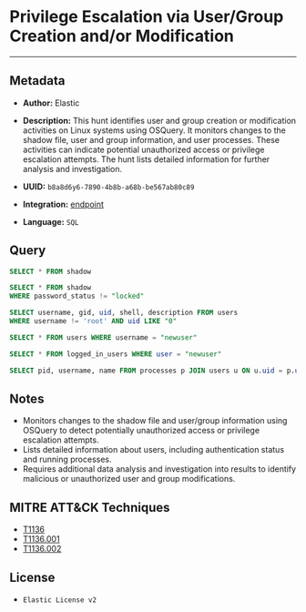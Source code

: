 # Privilege Escalation via User/Group Creation and/or Modification

---

## Metadata

- **Author:** Elastic
- **Description:** This hunt identifies user and group creation or modification activities on Linux systems using OSQuery. It monitors changes to the shadow file, user and group information, and user processes. These activities can indicate potential unauthorized access or privilege escalation attempts. The hunt lists detailed information for further analysis and investigation.

- **UUID:** `b8a8d6y6-7890-4b8b-a68b-be567ab80c89`
- **Integration:** [endpoint](https://docs.elastic.co/integrations/endpoint)
- **Language:** `SQL`

## Query

```sql
SELECT * FROM shadow
```

```sql
SELECT * FROM shadow
WHERE password_status != "locked"
```

```sql
SELECT username, gid, uid, shell, description FROM users
WHERE username != 'root' AND uid LIKE "0"
```

```sql
SELECT * FROM users WHERE username = "newuser"
```

```sql
SELECT * FROM logged_in_users WHERE user = "newuser"
```

```sql
SELECT pid, username, name FROM processes p JOIN users u ON u.uid = p.uid ORDER BY username
```

## Notes

- Monitors changes to the shadow file and user/group information using OSQuery to detect potentially unauthorized access or privilege escalation attempts.
- Lists detailed information about users, including authentication status and running processes.
- Requires additional data analysis and investigation into results to identify malicious or unauthorized user and group modifications.
## MITRE ATT&CK Techniques

- [T1136](https://attack.mitre.org/techniques/T1136)
- [T1136.001](https://attack.mitre.org/techniques/T1136/001)
- [T1136.002](https://attack.mitre.org/techniques/T1136/002)

## License

- `Elastic License v2`

